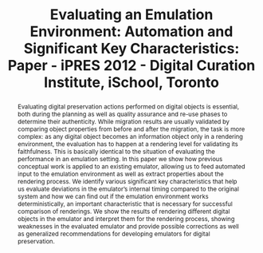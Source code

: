 ---
abstract: 'Evaluating digital preservation actions performed on digital objects is
  essential, both during the planning as well as quality assurance and re-use phases
  to determine their authenticity. While migration results are usually validated by
  comparing object properties from before and after the migration, the task is more
  complex: as any digital object becomes an information object only in a rendering
  environment, the evaluation has to happen at a rendering level for validating its
  faithfulness. This is basically identical to the situation of evaluating the performance
  in an emulation setting.

  In this paper we show how previous conceptual work is applied to an existing emulator,
  allowing us to feed automated input to the emulation environment as well as extract
  properties about the rendering process. We identify various significant key characteristics
  that help us evaluate deviations in the emulator’s internal timing compared to the
  original system and how we can find out if the emulation environment works deterministically,
  an important characteristic that is necessary for successful comparison of renderings.
  We show the results of rendering different digital objects in the emulator and interpret
  them for the rendering process, showing weaknesses in the evaluated emulator and
  provide possible corrections as well as generalized recommendations for developing
  emulators for digital preservation.'
creators:
- Rauber, Andreas
- Guttenbrunner, Mark
date: null
document_url: https://services.phaidra.univie.ac.at/api/object/o:293842/download
grand_parent: iPRES
institutions: []
keywords:
- ischool
- toronto
- canada
- emulation
- digital preservation
landing_page_url: https://phaidra.univie.ac.at/o:293842
language: eng
layout: publication
license: CC BY-NC-SA 3.0 AT
notes_url: null
parent: iPRES 2012
presentation_url: null
size: 993909
source_name: iPRES
title: 'Evaluating an Emulation Environment: Automation and Significant Key Characteristics:
  Paper - iPRES 2012 - Digital Curation Institute, iSchool, Toronto'
type: paper
year: 2012
---